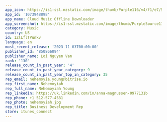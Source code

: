```yaml
---
app_icon: https://is1-ssl.mzstatic.com/image/thumb/Purple116/v4/f1/e7/55/f1e7551b-88f6-f307-d492-6eeb1cb21235/AppIcon-0-0-1x_U007emarketing-0-7-0-85-220.png/1024x1024bb.png
app_id: '1073948898'
app_name: Cloud Music Offline Downloader
app_screenshot: https://is1-ssl.mzstatic.com/image/thumb/PurpleSource114/v4/29/7a/ac/297aac3d-24ad-9207-d05a-679e82e20261/30bef887-3465-4411-8e60-9b537ebf965c_screenshot_iphoneXsMax.png/1242x2688bb.png
category: Music
country: US
id: 1ZlLflTPunkv
language: en
most_recent_release: '2023-11-03T00:00:00'
publisher_id: '850866094'
publisher_name: Loi Nguyen Van
rank: '130'
release_count_in_past_year: '4'
release_count_in_past_year_category: 9
release_count_in_past_year_top_in_category: 35
rep_email: nehemoyia.young@bitrise.io
rep_first_name: Nehemoyiah
rep_full_name: Nehemoyiah Young
rep_linkedin: https://uk.linkedin.com/in/anna-magnussen-0977131b
rep_phone: +1 512-577-4531
rep_photo: nehemoyiah.jpg
rep_title: Business Development Rep
store: itunes_connect
---
```

